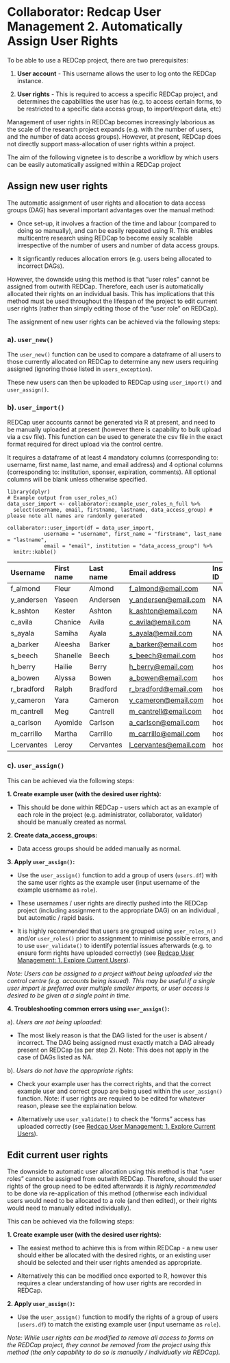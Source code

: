 Collaborator: Redcap User Management 2. Automatically Assign User Rights
========================================================================

To be able to use a REDCap project, there are two prerequisites:

1.  **User account** - This username allows the user to log onto the
    REDCap instance.

2.  **User rights** - This is required to access a specific REDCap
    project, and determines the capabilities the user has (e.g. to
    access certain forms, to be restricted to a specific data access
    group, to import/export data, etc)

Management of user rights in REDCap becomes increasingly laborious as
the scale of the research project expands (e.g. with the number of
users, and the number of data access groups). However, at present,
REDCap does not directly support mass-allocation of user rights within a
project.

The aim of the following vignetee is to describe a workflow by which
users can be easily automatically assigned within a REDCap project

Assign new user rights
----------------------

The automatic assignment of user rights and allocation to data access
groups (DAG) has several important advantages over the manual method:

-   Once set-up, it involves a fraction of the time and labour (compared
    to doing so manually), and can be easily repeated using R. This
    enables multicentre research using REDCap to become easily scalable
    irrespective of the number of users and number of data access
    groups.

-   It signficantly reduces allocation errors (e.g. users being
    allocated to incorrect DAGs).

However, the downside using this method is that “user roles” cannot be
assigned from outwith REDCap. Therefore, each user is automatically
allocated their rights on an individual basis. This has implications
that this method must be used throughout the lifespan of the project to
edit current user rights (rather than simply editing those of the “user
role” on REDCap).

The assignment of new user rights can be achieved via the following
steps:

### a). `user_new()`

The `user_new()` function can be used to compare a dataframe of all
users to those currently allocated on REDCap to determine any new users
requiring assigned (ignoring those listed in `users_exception`).

These new users can then be uploaded to REDCap using `user_import()` and
`user_assign()`.

### b). `user_import()`

REDCap user accounts cannot be generated via R at present, and need to
be manually uploaded at present (however there is capability to bulk
upload via a csv file). This function can be used to generate the csv
file in the exact format required for direct upload via the control
centre.

It requires a dataframe of at least 4 mandatory columns (corresponding
to: username, first name, last name, and email address) and 4 optional
columns (corresponding to: institution, sponser, expiration, comments).
All optional columns will be blank unless otherwise specified.

    library(dplyr)
    # Example output from user_roles_n()
    data_user_import <- collaborator::example_user_roles_n_full %>%
      select(username, email, firstname, lastname, data_access_group) # please note all names are randomly generated

    collaborator::user_import(df = data_user_import,
                username = "username", first_name = "firstname", last_name = "lastname",
                email = "email", institution = "data_access_group") %>%
      knitr::kable()

<table>
<thead>
<tr class="header">
<th style="text-align: left;">Username</th>
<th style="text-align: left;">First name</th>
<th style="text-align: left;">Last name</th>
<th style="text-align: left;">Email address</th>
<th style="text-align: left;">Institution ID</th>
<th style="text-align: left;">Sponsor username</th>
<th style="text-align: left;">Expiration</th>
<th style="text-align: left;">Comments</th>
</tr>
</thead>
<tbody>
<tr class="odd">
<td style="text-align: left;">f_almond</td>
<td style="text-align: left;">Fleur</td>
<td style="text-align: left;">Almond</td>
<td style="text-align: left;"><a href="mailto:f_almond@email.com">f_almond@email.com</a></td>
<td style="text-align: left;">NA</td>
<td style="text-align: left;"></td>
<td style="text-align: left;"></td>
<td style="text-align: left;"></td>
</tr>
<tr class="even">
<td style="text-align: left;">y_andersen</td>
<td style="text-align: left;">Yaseen</td>
<td style="text-align: left;">Andersen</td>
<td style="text-align: left;"><a href="mailto:y_andersen@email.com">y_andersen@email.com</a></td>
<td style="text-align: left;">NA</td>
<td style="text-align: left;"></td>
<td style="text-align: left;"></td>
<td style="text-align: left;"></td>
</tr>
<tr class="odd">
<td style="text-align: left;">k_ashton</td>
<td style="text-align: left;">Kester</td>
<td style="text-align: left;">Ashton</td>
<td style="text-align: left;"><a href="mailto:k_ashton@email.com">k_ashton@email.com</a></td>
<td style="text-align: left;">NA</td>
<td style="text-align: left;"></td>
<td style="text-align: left;"></td>
<td style="text-align: left;"></td>
</tr>
<tr class="even">
<td style="text-align: left;">c_avila</td>
<td style="text-align: left;">Chanice</td>
<td style="text-align: left;">Avila</td>
<td style="text-align: left;"><a href="mailto:c_avila@email.com">c_avila@email.com</a></td>
<td style="text-align: left;">NA</td>
<td style="text-align: left;"></td>
<td style="text-align: left;"></td>
<td style="text-align: left;"></td>
</tr>
<tr class="odd">
<td style="text-align: left;">s_ayala</td>
<td style="text-align: left;">Samiha</td>
<td style="text-align: left;">Ayala</td>
<td style="text-align: left;"><a href="mailto:s_ayala@email.com">s_ayala@email.com</a></td>
<td style="text-align: left;">NA</td>
<td style="text-align: left;"></td>
<td style="text-align: left;"></td>
<td style="text-align: left;"></td>
</tr>
<tr class="even">
<td style="text-align: left;">a_barker</td>
<td style="text-align: left;">Aleesha</td>
<td style="text-align: left;">Barker</td>
<td style="text-align: left;"><a href="mailto:a_barker@email.com">a_barker@email.com</a></td>
<td style="text-align: left;">hospital_A</td>
<td style="text-align: left;"></td>
<td style="text-align: left;"></td>
<td style="text-align: left;"></td>
</tr>
<tr class="odd">
<td style="text-align: left;">s_beech</td>
<td style="text-align: left;">Shanelle</td>
<td style="text-align: left;">Beech</td>
<td style="text-align: left;"><a href="mailto:s_beech@email.com">s_beech@email.com</a></td>
<td style="text-align: left;">hospital_B</td>
<td style="text-align: left;"></td>
<td style="text-align: left;"></td>
<td style="text-align: left;"></td>
</tr>
<tr class="even">
<td style="text-align: left;">h_berry</td>
<td style="text-align: left;">Hailie</td>
<td style="text-align: left;">Berry</td>
<td style="text-align: left;"><a href="mailto:h_berry@email.com">h_berry@email.com</a></td>
<td style="text-align: left;">hospital_B</td>
<td style="text-align: left;"></td>
<td style="text-align: left;"></td>
<td style="text-align: left;"></td>
</tr>
<tr class="odd">
<td style="text-align: left;">a_bowen</td>
<td style="text-align: left;">Alyssa</td>
<td style="text-align: left;">Bowen</td>
<td style="text-align: left;"><a href="mailto:a_bowen@email.com">a_bowen@email.com</a></td>
<td style="text-align: left;">hospital_C</td>
<td style="text-align: left;"></td>
<td style="text-align: left;"></td>
<td style="text-align: left;"></td>
</tr>
<tr class="even">
<td style="text-align: left;">r_bradford</td>
<td style="text-align: left;">Ralph</td>
<td style="text-align: left;">Bradford</td>
<td style="text-align: left;"><a href="mailto:r_bradford@email.com">r_bradford@email.com</a></td>
<td style="text-align: left;">hospital_C</td>
<td style="text-align: left;"></td>
<td style="text-align: left;"></td>
<td style="text-align: left;"></td>
</tr>
<tr class="odd">
<td style="text-align: left;">y_cameron</td>
<td style="text-align: left;">Yara</td>
<td style="text-align: left;">Cameron</td>
<td style="text-align: left;"><a href="mailto:y_cameron@email.com">y_cameron@email.com</a></td>
<td style="text-align: left;">hospital_D</td>
<td style="text-align: left;"></td>
<td style="text-align: left;"></td>
<td style="text-align: left;"></td>
</tr>
<tr class="even">
<td style="text-align: left;">m_cantrell</td>
<td style="text-align: left;">Meg</td>
<td style="text-align: left;">Cantrell</td>
<td style="text-align: left;"><a href="mailto:m_cantrell@email.com">m_cantrell@email.com</a></td>
<td style="text-align: left;">hospital_D</td>
<td style="text-align: left;"></td>
<td style="text-align: left;"></td>
<td style="text-align: left;"></td>
</tr>
<tr class="odd">
<td style="text-align: left;">a_carlson</td>
<td style="text-align: left;">Ayomide</td>
<td style="text-align: left;">Carlson</td>
<td style="text-align: left;"><a href="mailto:a_carlson@email.com">a_carlson@email.com</a></td>
<td style="text-align: left;">hospital_A</td>
<td style="text-align: left;"></td>
<td style="text-align: left;"></td>
<td style="text-align: left;"></td>
</tr>
<tr class="even">
<td style="text-align: left;">m_carrillo</td>
<td style="text-align: left;">Martha</td>
<td style="text-align: left;">Carrillo</td>
<td style="text-align: left;"><a href="mailto:m_carrillo@email.com">m_carrillo@email.com</a></td>
<td style="text-align: left;">hospital_B</td>
<td style="text-align: left;"></td>
<td style="text-align: left;"></td>
<td style="text-align: left;"></td>
</tr>
<tr class="odd">
<td style="text-align: left;">l_cervantes</td>
<td style="text-align: left;">Leroy</td>
<td style="text-align: left;">Cervantes</td>
<td style="text-align: left;"><a href="mailto:l_cervantes@email.com">l_cervantes@email.com</a></td>
<td style="text-align: left;">hospital_D</td>
<td style="text-align: left;"></td>
<td style="text-align: left;"></td>
<td style="text-align: left;"></td>
</tr>
</tbody>
</table>

### c). `user_assign()`

This can be achieved via the following steps:

**1. Create example user (with the desired user rights):**

-   This should be done within REDCap - users which act as an example of
    each role in the project (e.g. administrator, collaborator,
    validator) should be manually created as normal.

**2. Create data\_access\_groups:**

-   Data access groups should be added manually as normal.

**3. Apply `user_assign()`:**

-   Use the `user_assign()` function to add a group of users
    (`users.df`) with the same user rights as the example user (input
    username of the example username as `role`).

-   These usernames / user rights are directly pushed into the REDCap
    project (including assignment to the appropriate DAG) on an
    individual , but automatic / rapid basis.

-   It is highly recommended that users are grouped using
    `user_roles_n()` and/or `user_roles()` prior to assignment to
    minimise possible errors, and to use `user_validate()` to identify
    potential issues afterwards (e.g. to ensure form rights have
    uploaded correctly) (see [Redcap User Management: 1. Explore Current
    Users](https://github.com/kamclean/collaborator/blob/master/vignettes/vignette_user_1_explore.Rmd)).

*Note: Users can be assigned to a project without being uploaded via the
control centre (e.g. accounts being issued). This may be useful if a
single user import is preferred over multiple smaller imports, or user
access is desired to be given at a single point in time.*

**4. Troubleshooting common errors using `user_assign()`:**

a). *Users are not being uploaded*:

-   The most likely reason is that the DAG listed for the user is absent
    / incorrect. The DAG being assigned must exactly match a DAG already
    present on REDCap (as per step 2). Note: This does not apply in the
    case of DAGs listed as NA.

b). *Users do not have the appropriate rights*:

-   Check your example user has the correct rights, and that the correct
    example user and correct group are being used within the
    `user_assign()` function. Note: if user rights are required to be
    edited for whatever reason, please see the explaination below.

-   Alternatively use `user_validate()` to check the “forms” access has
    uploaded correctly (see [Redcap User Management: 1. Explore Current
    Users](https://github.com/kamclean/collaborator/blob/master/vignettes/vignette_user_1_explore.Rmd)).

Edit current user rights
------------------------

The downside to automatic user allocation using this method is that
“user roles” cannot be assigned from outwith REDCap. Therefore, should
the user rights of the group need to be edited afterwards it is *highly
recommended* to be done via re-application of this method (otherwise
each individual users would need to be allocated to a role (and then
edited), or their rights would need to manually edited individually).

This can be achieved via the following steps:

**1. Create example user (with the desired user rights):**

-   The easiest method to achieve this is from within REDCap - a new
    user should either be allocated with the desired rights, or an
    existing user should be selected and their user rights amended as
    appropriate.

-   Alternatively this can be modified once exported to R, however this
    requires a clear understanding of how user rights are recorded in
    REDCap.

**2. Apply `user_assign()`:**

-   Use the `user_assign()` function to modify the rights of a group of
    users (`users.df`) to match the existing example user (input
    username as `role`).

*Note: While user rights can be modified to remove all access to forms
on the REDCap project, they cannot be removed from the project using
this method (the only capability to do so is manually / individually via
REDCap).*
